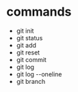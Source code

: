# commands
- git init
- git status
- git add
- git reset
- git commit
- git log
- git log --oneline
- git branch


